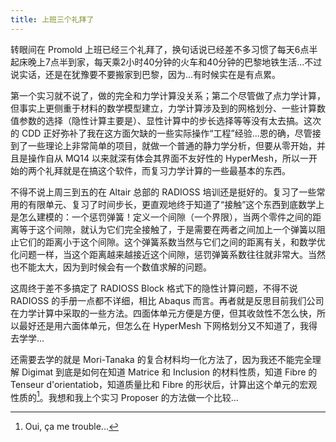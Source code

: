 ```yaml
---
title: 上班三个礼拜了
---
```


转眼间在 Promold 上班已经三个礼拜了，换句话说已经差不多习惯了每天6点半起床晚上7点半到家，每天乘2小时40分钟的火车和40分钟的巴黎地铁生活...不过说实话，还是在犹豫要不要搬家到巴黎，因为...有时候实在是有点累。

第一个实习就不说了，做的完全和力学计算没关系；第二个尽管做了点力学计算，但事实上更侧重于材料的数学模型建立，力学计算涉及到的网格划分、一些计算数值参数的选择（隐性计算主要是）、显性计算中的步长选择等等没有太去搞。这次的 CDD 正好弥补了我在这方面欠缺的一些实际操作“工程”经验...恩的确，尽管接到了一些理论上非常简单的项目，就做一个普通的静力学分析，但要从零开始，并且是操作自从 MQ14 以来就深有体会其界面不友好性的 HyperMesh，所以一开始的两个礼拜就是在搞这个软件，而复习力学计算的一些最基本的东西。

不得不说上周三到五的在 Altair 总部的 RADIOSS 培训还是挺好的。复习了一些常用的有限单元、复习了时间步长，更直观地终于知道了“接触”这个东西到底数学上是怎么建模的：一个惩罚弹簧！定义一个间隙（一个界限），当两个零件之间的距离等于这个间隙，就认为它们完全接触了，于是需要在两者之间加上一个弹簧以阻止它们的距离小于这个间隙。这个弹簧系数当然与它们之间的距离有关，和数学优化问题一样，当这个距离越来越接近这个间隙，惩罚弹簧系数往往就非常大。当然也不能太大，因为到时候会有一个数值求解的问题。

这周终于差不多搞定了 RADIOSS Block 格式下的隐性计算问题，不得不说 RADIOSS 的手册一点都不详细，相比 Abaqus 而言。再者就是反思目前我们公司在力学计算中采取的一些方法。四面体单元方便是方便，但其收敛性不怎么快，所以最好还是用六面体单元，但怎么在 HyperMesh 下网格划分又不知道了，我得去学学...

还需要去学的就是 Mori-Tanaka 的复合材料均一化方法了，因为我还不能完全理解 Digimat 到底是如何在知道 Matrice 和 Inclusion 的材料性质，知道 Fibre 的 Tenseur d'orientatiob，知道质量比和 Fibre 的形状后，计算出这个单元的宏观性质的[^1]。我想和我上个实习 Proposer 的方法做一个比较...

[^1]: Oui, ça me trouble...